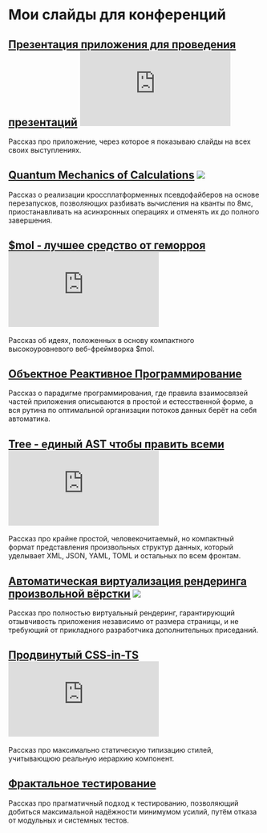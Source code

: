 # Мои слайды для конференций

## [Презентация приложения для проведения презентаций](slides) ![](https://favicon.yandex.net/favicon/piterjs.org?color=0,0,0,0&size=32&stub=1)

Рассказ про приложение, через которое я показываю слайды на всех своих выступлениях.

## [Quantum Mechanics of Calculations](fibers) ![](https://holyjs.ru/favicons/favicon-16x16.png)

Рассказ о реализации кроссплатформенных  псевдофайберов на основе перезапусков, позволяющих разбивать вычисления на кванты по 8мс, приостанавливать на асинхронных операциях и отменять их до полного завершения.

## [$mol - лучшее средство от геморроя](mol) ![](https://favicon.yandex.net/favicon/piterjs.org?color=0,0,0,0&size=32&stub=1)

Рассказ об идеях, положенных в основу компактного высокоуровневого веб-фреймворка $mol.

## [Объектное Реактивное Программирование](orp)

Рассказ о парадигме программирования, где правила взаимосвязей частей приложения описываются в простой и естесственной форме, а вся рутина по оптимальной организации потоков данных берёт на себя автоматика.

## [Tree - единый AST чтобы править всеми](tree) ![](https://favicon.yandex.net/favicon/piterjs.org?color=0,0,0,0&size=32&stub=1)

Рассказ про крайне простой, человекочитаемый, но компактный формат представления произвольных структур данных, который уделывает XML, JSON, YAML, TOML и остальных по всем фронтам.

## [Автоматическая виртуализация рендеринга произвольной вёрстки](virt) ![](https://holyjs.ru/favicons/favicon-16x16.png)

Рассказ про полностью виртуальный рендеринг, гарантирующий отзывчивость приложения независимо от размера страницы, и не требующий от прикладного разработчика дополнительных приседаний.

## [Продвинутый CSS-in-TS](css-in-ts) ![](https://favicon.yandex.net/favicon/piterjs.org?color=0,0,0,0&size=32&stub=1)

Рассказ про максимально статическую типизацию стилей, учитывающюю реальную иерархию компонент.

## [Фрактальное тестирование](testing)

Рассказ про прагматичный подход к тестированию, позволяющий добиться максимальной надёжности минимумом усилий, путём отказа от модульных и системных тестов.
